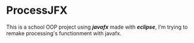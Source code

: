 # ProcessJFX
 This is a school OOP project using **_javafx_** made with **_eclipse_**, I'm trying to remake processing's functionment with javafx.
 
